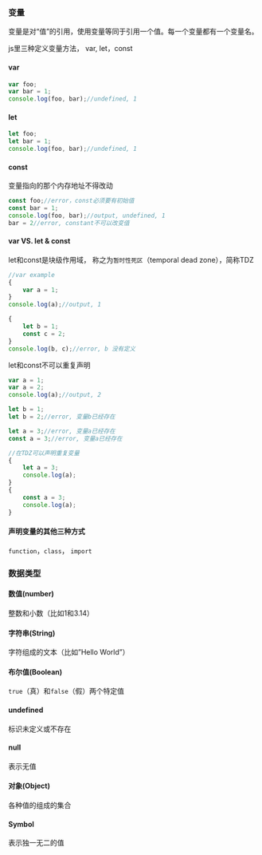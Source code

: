 ### 变量

变量是对“值”的引用，使用变量等同于引用一个值。每一个变量都有一个变量名。

js里三种定义变量方法， var, let，const

#### var

```js
var foo;
var bar = 1;
console.log(foo, bar);//undefined, 1
```

#### let

```js
let foo;
let bar = 1;
console.log(foo, bar);//undefined, 1
```

#### const

变量指向的那个内存地址不得改动

```js
const foo;//error，const必须要有初始值
const bar = 1;
console.log(foo, bar);//output, undefined, 1
bar = 2//error, constant不可以改变值
```

#### var VS. let & const

let和const是块级作用域， 称之为`暂时性死区`（temporal dead zone），简称TDZ

```js
//var example
{
    var a = 1;
}
console.log(a);//output, 1

{
    let b = 1;
    const c = 2;
}
console.log(b, c);//error, b 没有定义
```

let和const不可以重复声明

```js
var a = 1;
var a = 2;
console.log(a);//output, 2

let b = 1;
let b = 2;//error, 变量b已经存在

let a = 3;//error, 变量a已经存在
const a = 3;//error, 变量a已经存在

//在TDZ可以声明重复变量
{
    let a = 3;
    console.log(a);
}
{
    const a = 3;
    console.log(a);
}
```

#### 声明变量的其他三种方式

`function`，`class`， `import`

### 数据类型

#### 数值\(number\)

整数和小数（比如1和3.14）

#### 字符串\(String\)

字符组成的文本（比如”Hello World”）

#### 布尔值\(Boolean\)

`true`（真）和`false`（假）两个特定值

#### undefined

标识未定义或不存在

#### null

表示无值

#### 对象\(Object\)

各种值的组成的集合

#### Symbol

表示独一无二的值

